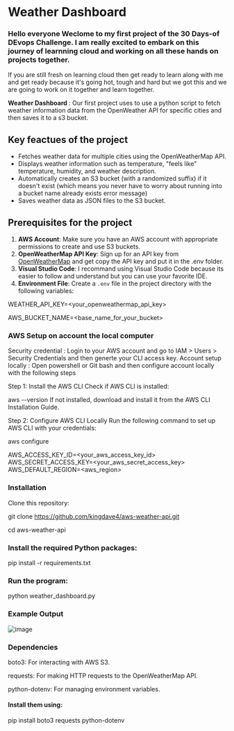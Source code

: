 # Weather Dashboard

### Hello everyone Weclome to my first project of the 30 Days-of DEvops Challenge. I am really excited to embark on this journey of learnning cloud and working on all these hands on projects together. 
If you are still fresh on learning cloud then get ready to learn along with me and get ready because it's going hot, tough and hard but we got this and we are going to work on it together and learn together.


**Weather Dashboard** : Our first project uses to use a python script to fetch weather information data from the OpenWeather API for specific cities and then saves it to a s3 bucket.

## Key feactues of the project

- Fetches weather data for multiple cities using the OpenWeatherMap API.
- Displays weather information such as temperature, "feels like" temperature, humidity, and weather description.
- Automatically creates an S3 bucket (with a randomized suffix) if it doesn't exist (which means you never have to worry about running into a bucket name already exists error message)
- Saves weather data as JSON files to the S3 bucket.

## Prerequisites for the project

1. **AWS Account**: Make sure you have an AWS account with appropriate permissions to create and use S3 buckets.
2. **OpenWeatherMap API Key**: Sign up for an API key from [OpenWeatherMap](https://openweathermap.org/api) and get copy the API key and put it in the .env folder.
3. **Visual Studio Code**: I recommand using Visual Studio Code because its easier to follow and understand but you can use your favorite IDE. 
4. **Environment File**: Create a `.env` file in the project directory with the following variables:


WEATHER_API_KEY=<your_openweathermap_api_key>

AWS_BUCKET_NAME=<base_name_for_your_bucket>


### AWS Setup on account the local computer

Security credential : Login to your AWS account and go to IAM > Users > Security Credentials and then generte your CLI access key. 
Account setup locally : Open powershell or Git bash and then configure account locally with the following steps

Step 1: Install the AWS CLI
Check if AWS CLI is installed:

aws --version
If not installed, download and install it from the AWS CLI Installation Guide.


Step 2: Configure AWS CLI Locally
Run the following command to set up AWS CLI with your credentials:

aws configure

AWS_ACCESS_KEY_ID=<your_aws_access_key_id>
AWS_SECRET_ACCESS_KEY=<your_aws_secret_access_key>
AWS_DEFAULT_REGION=<aws_region>


### Installation
Clone this repository:

git clone https://github.com/kingdave4/aws-weather-api.git

cd aws-weather-api


### Install the required Python packages:

pip install -r requirements.txt


### Run the program:

python weather_dashboard.py


### Example Output

![image](https://github.com/user-attachments/assets/71a42957-0a0d-4577-a072-7a9c9042fc56)


### Dependencies
boto3: For interacting with AWS S3.

requests: For making HTTP requests to the OpenWeatherMap API.

python-dotenv: For managing environment variables.


#### Install them using:

pip install boto3 requests python-dotenv

